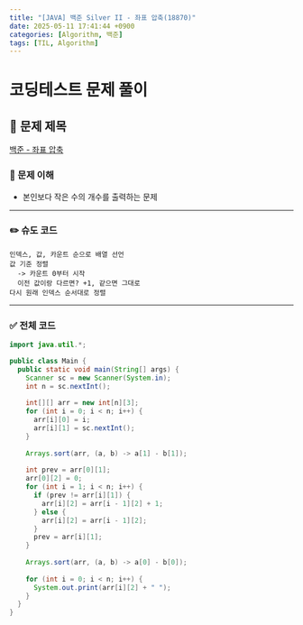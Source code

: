 ```yaml
---
title: "[JAVA] 백준 Silver II - 좌표 압축(18870)"
date: 2025-05-11 17:41:44 +0900
categories: [Algorithm, 백준]
tags: [TIL, Algorithm]
---
```

# 코딩테스트 문제 풀이

## 📘 문제 제목
[백준 - 좌표 압축](https://www.acmicpc.net/problem/18870)

### 🧠 문제 이해
- 본인보다 작은 수의 개수를 출력하는 문제

---

### ✏️ 슈도 코드

```plaintext
인덱스, 값, 카운트 순으로 배열 선언
값 기준 정렬 
  -> 카운트 0부터 시작
  이전 값이랑 다르면? +1, 같으면 그대로
다시 원래 인덱스 순서대로 정렬
```

---

### ✅ 전체 코드
```java
import java.util.*;

public class Main {
  public static void main(String[] args) {
    Scanner sc = new Scanner(System.in);
    int n = sc.nextInt();
    
    int[][] arr = new int[n][3];
    for (int i = 0; i < n; i++) {
      arr[i][0] = i;
      arr[i][1] = sc.nextInt();
    }
    
    Arrays.sort(arr, (a, b) -> a[1] - b[1]);
    
    int prev = arr[0][1];
    arr[0][2] = 0;
    for (int i = 1; i < n; i++) {
      if (prev != arr[i][1]) {
        arr[i][2] = arr[i - 1][2] + 1;
      } else {
        arr[i][2] = arr[i - 1][2];
      }
      prev = arr[i][1];
    }
    
    Arrays.sort(arr, (a, b) -> a[0] - b[0]);
    
    for (int i = 0; i < n; i++) {
      System.out.print(arr[i][2] + " ");
    }
  }
}
```
